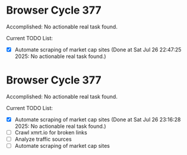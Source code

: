 # Browser Cycle 377

Accomplished: No actionable real task found.

Current TODO List:

- [x] Automate scraping of market cap sites  (Done at Sat Jul 26 22:47:25 2025: No actionable real task found.)

# Browser Cycle 377

Accomplished: No actionable real task found.

Current TODO List:

- [x] Automate scraping of market cap sites  (Done at Sat Jul 26 23:16:28 2025: No actionable real task found.)
- [ ] Crawl xmrt.io for broken links
- [ ] Analyze traffic sources
- [ ] Automate scraping of market cap sites